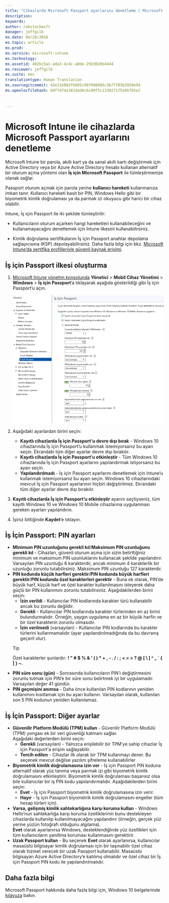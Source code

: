 ```yaml
---
title: "Cihazlarda Microsoft Passport ayarlarını denetleme | Microsoft Intune"
description: 
keywords: 
author: robstackmsft
manager: jeffgilb
ms.date: 04/28/2016
ms.topic: article
ms.prod: 
ms.service: microsoft-intune
ms.technology: 
ms.assetid: 402bc5a1-ada3-4c4c-a0de-292d026b4444
ms.reviewer: jeffgilb
ms.suite: ems
translationtype: Human Translation
ms.sourcegitcommit: 42e21b802fb605c98f688485c3b77703b3950e94
ms.openlocfilehash: bdf7dfda3814ad6c6c00f5c133027175a95fb5e2


---
```


# Microsoft Intune ile cihazlarda Microsoft Passport ayarlarını denetleme
Microsoft Intune bir parola, akıllı kart ya da sanal akıllı kartı değiştirmek için Active Directory veya bir Azure Active Directory hesabı kullanan alternatif bir oturum açma yöntemi olan **İş için Microsoft Passport** ile tümleştirmenize olanak sağlar.

Passport oturum açmak için parola yerine **kullanıcı hareketi** kullanmanıza imkan tanır. Kullanıcı hareketi basit bir PIN, Windows Hello gibi bir biyometrik kimlik doğrulaması ya da parmak izi okuyucu gibi harici bir cihaz olabilir.

Intune, İş için Passport ile iki şekilde tümleştirilir:

-   Kullanıcıların oturum açarken hangi hareketleri kullanabileceğini ve kullanamayacağını denetlemek için Intune ilkesini kullanabilirsiniz.

-   Kimlik doğrulama sertifikalarını İş için Passport anahtar depolama sağlayıcısına (KSP) depolayabilirsiniz. Daha fazla bilgi için bkz. [Microsoft Intune’da sertifika profilleriyle güvenli kaynak erişimi](secure-resource-access-with-certificate-profiles.md).

## İş için Passport ilkesi oluşturma

1.  [Microsoft Intune yönetim konsolunda](https://manage.microsoft.com) **Yönetici** &gt; **Mobil Cihaz Yönetimi** &gt; **Windows** &gt; **İş için Passport**’a tıklayarak aşağıda gösterildiği gibi İş için Passport’u açın.

    ![İş İçin Passport Sayfası](../media/passport.png)

2.  Aşağıdaki ayarlardan birini seçin:
    - **Kayıtlı cihazlarda İş için Passport'u devre dışı bırak** - Windows 10 cihazlarında İş için Passport’u kullanmak istemiyorsanız bu ayarı seçin. Ekrandaki tüm diğer ayarlar devre dışı bırakılır.
    - **Kayıtlı cihazlarda İş için Passport’u etkinleştir** - Tüm Windows 10 cihazlarında İş için Passport ayarlarını yapılandırmak istiyorsanız bu ayarı seçin.
    - **Yapılandırılmadı** - İş için Passport ayarlarını denetlemek için Intune’u kullanmak istemiyorsanız bu ayarı seçin. Windows 10 cihazlarındaki mevcut İş için Passport ayarlarının hiçbiri değiştirilmez. Ekrandaki tüm diğer ayarlar devre dışı bırakılır.
3.  **Kayıtlı cihazlarda İş için Passport’u etkinleştir** ayarını seçtiyseniz, tüm kayıtlı Windows 10 ve Windows 10 Mobile cihazlarına uygulanması gereken ayarları yapılandırın.
3.  İşiniz bittiğinde **Kaydet**’e tıklayın.

## İş İçin Passport: PIN ayarları

  
- **Minimum PIN uzunluğunu gerekli kıl**/**Maksimum PIN uzunluğunu gerekli kıl** - Cihazları, güvenli oturum açma için sizin belirttiğiniz minimum ve maksimum PIN uzunluklarını kullanacak şekilde yapılandırır. Varsayılan PIN uzunluğu 6 karakterdir, ancak minimum 4 karakterlik bir uzunluğu zorunlu tutabilirsiniz. Maksimum PIN uzunluğu 127 karakterdir.
- **PIN kodunda küçük harfleri gerektir**/**PIN kodunda büyük harfleri gerektir**/**PIN kodunda özel karakterleri gerektir** - Buna ek olarak, PIN’de büyük harf, küçük harf ve özel karakter kullanılmasını isteyerek daha güçlü bir PIN kullanımını zorunlu tutabilirsiniz. Aşağıdakilerden birini seçin:
    - **İzin verildi** - Kullanıcılar PIN kodlarında karakter türü kullanabilir ancak bu zorunlu değildir.
    - **Gerekli** - Kullanıcılar PIN kodlarında karakter türlerinden en az birini bulundurmalıdır. Örneğin, yaygın uygulama en az bir büyük harfin ve bir özel karakterin zorunlu olmasıdır.
    - **İzin verilmedi** (varsayılan) - Kullanıcılar PIN kodlarında bu karakter türlerini kullanmamalıdır (ayar yapılandırılmadığında da bu davranış geçerli olur).
    > [!TIP]
    > Özel karakterler şunlardır: **! " # $ % &amp; ' ( ) &#42; + , - . / : ; &lt; = &gt; ? @ [ \ ] ^ _ &#96; { &#124; } ~**.
- **PIN süre sonu (gün)** - Sonrasında kullanıcıların PIN’i değiştirmesini zorunlu tutmak için PIN’e bir süre sonu belirtmek iyi bir uygulamadır. Varsayılan değer 41 gündür. 
- **PIN geçmişini anımsa** - Daha önce kullanılan PIN kodlarının yeniden kullanımını kısıtlamak için bu ayarı kullanın. Varsayılan olarak, kullanılan son 5 PIN kodunun yeniden kullanılamaz.


## İş İçin Passport: Diğer ayarlar

- **Güvenilir Platform Modülü (TPM) kullan** - Güvenilir Platform Modülü (TPM) yongası ek bir veri güvenliği katmanı sağlar.<br>Aşağıdaki değerlerden birini seçin:
    - **Gerekli** (varsayılan) - Yalnızca erişilebilir bir TPM’ye sahip cihazlar İş için Passport'a erişim sağlayabilir.
    - **Tercih edilen** - Cihazlar ilk olarak bir TPM kullanmayı dener. Bu seçenek mevcut değilse yazılım şifreleme kullanabilirler
- **Biyometrik kimlik doğrulamasına izin ver** - İş için Passport PIN koduna alternatif olarak yüz tanıma veya parmak izi gibi biyometrik kimlik doğrulamasını etkinleştirir. Biyometrik kimlik doğrulaması başarısız olsa bile kullanıcılar bir iş PIN kodu yapılandırmalıdır. Aşağıdakilerden birini seçin:
    - **Evet** - İş için Passport biyometrik kimlik doğrulamasına izin verir.
    - **Hayır** - İş için Passport biyometrik kimlik doğrulamasını engeller (tüm hesap türleri için).
- **Varsa, gelişmiş kimlik sahtekarlığına karşı koruma kullan** - Windows Hello’nun sahtekarlığa karşı koruma özelliklerinin bunu destekleyen cihazlarda kullanılıp kullanılmayacağını yapılandırır (örneğin, gerçek yüz yerine yüzün fotoğrafı olduğunu algılama).<br>**Evet** olarak ayarlanırsa Windows, desteklendiğinde yüz özellikleri için tüm kullanıcıların yanıltma koruması kullanmasını gerektirir.
- **Uzak Passport kullan** - Bu seçenek **Evet** olarak ayarlanırsa, kullanıcılar masaüstü bilgisayar kimlik doğrulaması için bir taşınabilir özel cihaz olarak hizmet verecek bir uzak Passport kullanabilir. Masaüstü bilgisayarı Azure Active Directory’e katılmış olmalıdır ve özel cihaz bir İş için Passport PIN kodu ile yapılandırılmalıdır.

## Daha fazla bilgi
Microsoft Passport hakkında daha fazla bilgi için, Windows 10 belgelerinde [kılavuza](https://technet.microsoft.com/library/mt589441.aspx) bakın.





<!--HONumber=Jun16_HO4-->


